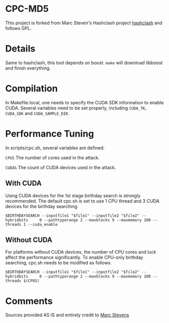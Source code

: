 # CPC-MD5
This project is forked from Marc Steven's Hashclash project [hashclash](https://marc-stevens.nl/p/hashclash/) and follows GPL.

# Details
Same to hashclash, this tool depends on boost. `make` will download libboost and finish everything.

# Compilation
In Makefile.local, one needs to specify the CUDA SDK information to enable CUDA. Several variables need to be set properly, including `CUDA_TK`, `CUDA_SDK` and `CUDA_SAMPLE_DIR`.

# Performance Tuning
In scripts/cpc.sh, several variables are defined:

`CPUS` The number of cores used in the attack.

`CUDAS` The count of CUDA devices used in the attack.

## With CUDA
Using CUDA devices for the 1st stage birthday search is strongly recommended. The default cpc.sh is set to use 1 CPU thread and 3 CUDA devices for the birthday searching.

`$BIRTHDAYSEARCH --inputfile1 "$file1" --inputfile2 "$file2" --hybridbits     0 --pathtyperange 2 --maxblocks 9 --maxmemory 100 --threads 1 --cuda_enable`

## Without CUDA
For platforms without CUDA devices, the number of CPU cores and luck affect the performance significantly. To enable CPU-only birthday searching, cpc.sh needs to be modified as follows.

`$BIRTHDAYSEARCH --inputfile1 "$file1" --inputfile2 "$file2" --hybridbits     0 --pathtyperange 2 --maxblocks 9 --maxmemory 100 --threads $(CPUS)`

# Comments
Sources provided AS IS and entirely credit to [Marc Stevens](https://marc-stevens.nl/)


